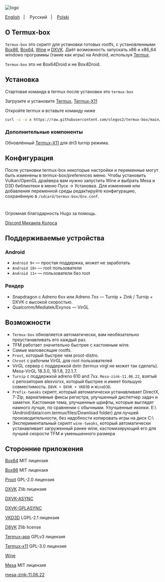 ![logo](icon/logo.png "logo")

<a href="https://github.com/olegos2/termux-box">English</a>
&nbsp;&nbsp;| &nbsp;&nbsp;
Русский
&nbsp;&nbsp;| &nbsp;&nbsp;
<a href="https://github.com/olegos2/termux-box/blob/main/README-pl.md">Polski</a>

## О Termux-box

`Termux-box` это скрипт для установки готовых rootfs, с установленными [Box86](https://github.com/ptitSeb/box86), [Box64](https://github.com/ptitSeb/box64), [Wine](https://www.winehq.org/) и [DXVK](https://github.com/doitsujin/dxvk). Даёт возможность запускать x86 и x86_64 windows программы (такие как игры) на Android, используя [Termux](https://github.com/termux/termux-app).

`Termux-box` это не Box64Droid и не Box4Droid.

## Установка
Стартовая команда в termux после установки это `termux-box`

Загрузите и установите
[Termux](https://f-droid.org/repo/com.termux_118.apk),
[Termux-X11](https://raw.githubusercontent.com/olegos2/termux-box/main/components/termux-x11-arm64-v8a-debug.apk)

Откройте termux и вставьте команду ниже

```bash
curl -s -o x https://raw.githubusercontent.com/olegos2/termux-box/main/install && chmod +x x && ./x
```

### Дополнительные компоненты
Обновлённый
[Termux-X11](https://raw.githubusercontent.com/olegos2/termux-box/main/components/termux-x11-arm64-v8a-debug-latest.apk)
для dri3 turnip режима.
##

## Конфигурация
После установки termux-box некоторые настройки и переменные могут быть изменены в termux-box/preferences меню.
Чтобы установить Vulkan/OpenGL драйвера вам нужно запустить Wine и выбрать Mesa и D3D библиотеки в меню Пуск -> Установка.
Для изменения или добавления переменной среды редактируйте конфигурацию, сохранённую в `/sdcard/termux-box/Env.conf`.

#
Огромная благодарность Hugo за помощь.

[Discord Михаила Колоса](https://discord.gg/ZAQnZzbCXq)

## Поддерживаемые устройства
### Android
* `Android 9+` — простая поддержка, может не заработать
* `Android 10+` — root пользователи
* `Android 11+` — пользователи без root
### Рендер
* Snapdragon с Adreno 6xx или Adreno 7xx — Turnip + Zink / Turnip + DXVK с высокой скоростью.
* Qualcomm/Mediatek/Exynos — VirGL

## Возможности
* `Termux-box` обновляется автоматически, вам необязательно преустанавливать его каждый раз.
* TFM работает значительно быстрее с кастомным wine.
* Самые маловесящие rootfs.
* `Proot`, который быстрее чем proot-distro.
* `Chroot` с рабочим VirGL для root пользователей
* VirGL сервер с поддержкой dxtn (termux virgl не может так сделать). Mesa-VirGL 18.3.0, 19.1.8, 22.1.7.
* `Turnip` с поддержкой adreno 610 and 7xx. `Mesa-zink-11.06.22`, взятый с репозитория alexvorxx, который быстрее и имеет большую совместимость. `D8VK + DXVK + VKD3D` и `WineD3D`.
* `Prefix-tweaks` скрипт, который автоматически устанавливает DirectX, 7-Zip, вариативные фиксы регистра, улучшенный диспетчер задач и заметки. Кастомная тема, улучшенные шрифты, которые выглядят намного лучше, по сравнении с обычными. Улучшенные иконки. E:\ (Android/data/com.termux/files/Download folder) для лучшей производительности, без надобности копировать игры на диск C:\
* Экспериментальный скрипт `wine-tweaks`, который автоматически устанавливает загруженный ранее wine, кастомизирующий его для лучшей скорости TFM и уменьшенного размера

## Сторонние приложения

[Box64](https://github.com/ptitSeb/box64) MIT лицензия

[Box86](https://github.com/ptitSeb/box86) MIT лицензия

[Proot](https://github.com/termux/proot) GPL-2.0 лицензия

[DXVK](https://github.com/doitsujin/dxvk) Zlib лицензия

[DXVK-ASYNC](https://github.com/Sporif/dxvk-async)

[DXVK-GPLASYNC](https://gitlab.com/Ph42oN/dxvk-gplasync)

[VKD3D](https://github.com/lutris/vkd3d) LGPL-2.1 лицензия

[D8VK](https://github.com/AlpyneDreams/d8vk) Zlib license

[Termux-app](https://github.com/termux/termux-app) GPLv3 лицензия

[Termux-x11](https://github.com/termux/termux-x11) GPL-3.0 лицензия

[Wine](https://wiki.winehq.org/Licensing)

[Mesa](https://docs.mesa3d.org/license.html) MIT лицензия

[mesa-zink-11.06.22](https://github.com/alexvorxx/mesa-zink-11.06.22)
